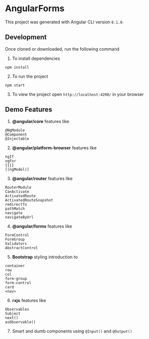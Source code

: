 # AngularForms

This project was generated with Angular CLI version `8.1.0`.

## Development
Once cloned or downloaded, run the following command

1. To install dependencies
```script
npm install
```

2. To run the project
```script
npm start
```

3. To view the project open `http://localhost:4200/` in your browser

## Demo Features

1. **@angular/core** features like
```
@NgModule
@Component
@Injectable
```
2. **@angular/platform-browser** features like
```
ngIf
ngFor
{{}}
[(ngModel)]
```
3. **@angular/router** features like
```
RouterModule
CanActivate
ActivatedRoute
ActivatedRouteSnapshot
redirectTo
pathMatch
navigate
navigateByUrl
```
4. **@angular/forms** features like
```
FormControl
FormGroup
Validators
AbstractControl
```
5. **Bootstrap** styling introduction to
```
container
row
col
form-group
form-control
card
<nav>
```
6. **rxjs** features like
```
Observables
Subject
next()
asObservable()
```
7. Smart and dumb components using `@Input()` and `@Output()`
